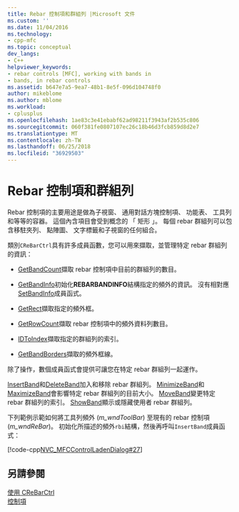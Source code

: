 ```yaml
---
title: Rebar 控制項和群組列 |Microsoft 文件
ms.custom: ''
ms.date: 11/04/2016
ms.technology:
- cpp-mfc
ms.topic: conceptual
dev_langs:
- C++
helpviewer_keywords:
- rebar controls [MFC], working with bands in
- bands, in rebar controls
ms.assetid: b647e7a5-9ea7-48b1-8e5f-096d104748f0
author: mikeblome
ms.author: mblome
ms.workload:
- cplusplus
ms.openlocfilehash: 1ae83c3e41ebabf62ad98211f3943af2b535c806
ms.sourcegitcommit: 060f381fe0807107ec26c18b46d3fcb859d8d2e7
ms.translationtype: MT
ms.contentlocale: zh-TW
ms.lasthandoff: 06/25/2018
ms.locfileid: "36929503"
---
```

# <a name="rebar-controls-and-bands"></a>Rebar 控制項和群組列
Rebar 控制項的主要用途是做為子視窗、 通用對話方塊控制項、 功能表、 工具列和等等的容器。 這個內含項目會受到概念的 「 矩形 」。 每個 rebar 群組列可以包含移駐夾列、 點陣圖、 文字標籤和子視窗的任何組合。  
  
 類別`CReBarCtrl`具有許多成員函數，您可以用來擷取，並管理特定 rebar 群組列的資訊：  
  
-   [GetBandCount](../mfc/reference/crebarctrl-class.md#getbandcount)擷取 rebar 控制項中目前的群組列的數目。  
  
-   [GetBandInfo](../mfc/reference/crebarctrl-class.md#getbandinfo)初始化**REBARBANDINFO**結構指定的頻外的資訊。 沒有相對應[SetBandInfo](../mfc/reference/crebarctrl-class.md#setbandinfo)成員函式。  
  
-   [GetRect](../mfc/reference/crebarctrl-class.md#getrect)擷取指定的頻外框。  
  
-   [GetRowCount](../mfc/reference/crebarctrl-class.md#getrowcount)擷取 rebar 控制項中的頻外資料列數目。  
  
-   [IDToIndex](../mfc/reference/crebarctrl-class.md#idtoindex)擷取指定的群組列的索引。  
  
-   [GetBandBorders](../mfc/reference/crebarctrl-class.md#getbandborders)擷取的頻外框線。  
  
 除了操作，數個成員函式會提供可讓您在特定 rebar 群組列一起運作。  
  
 [InsertBand](../mfc/reference/crebarctrl-class.md#insertband)和[DeleteBand](../mfc/reference/crebarctrl-class.md#deleteband)加入和移除 rebar 群組列。 [MinimizeBand](../mfc/reference/crebarctrl-class.md#minimizeband)和[MaximizeBand](../mfc/reference/crebarctrl-class.md#maximizeband)會影響特定 rebar 群組列的目前大小。 [MoveBand](../mfc/reference/crebarctrl-class.md#moveband)變更特定 rebar 群組列的索引。 [ShowBand](../mfc/reference/crebarctrl-class.md#showband)顯示或隱藏使用者 rebar 群組列。  
  
 下列範例示範如何將工具列頻外 (*m_wndToolBar*) 至現有的 rebar 控制項 (*m_wndReBar*)。 初始化所描述的頻外`rbi`結構，然後再呼叫`InsertBand`成員函式：  
  
 [!code-cpp[NVC_MFCControlLadenDialog#27](../mfc/codesnippet/cpp/rebar-controls-and-bands_1.cpp)]  
  
## <a name="see-also"></a>另請參閱  
 [使用 CReBarCtrl](../mfc/using-crebarctrl.md)   
 [控制項](../mfc/controls-mfc.md)

